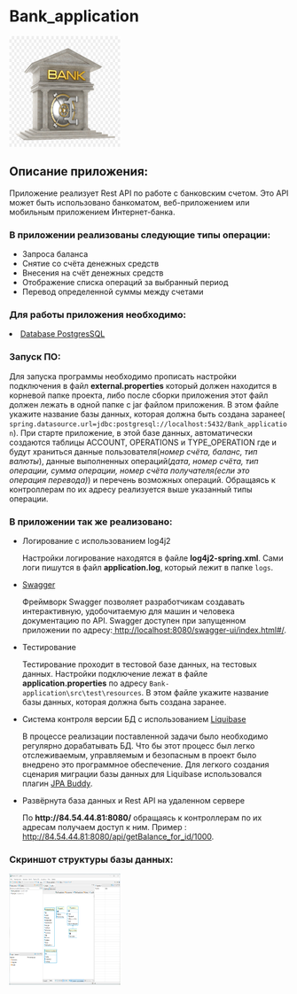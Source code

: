 <h1> Bank_application </h1>
<a href="https://github.com/Filvik/Bank_application">
    <img src="bank.jpg" width="200" alt ="www.ebrd.com" height="200">
  </a>
  <br>
 <h2>Описание приложения:</h2>
 <p>Приложение реализует Rest API по работе с банковским счетом. Это API может быть использовано банкоматом, веб-приложением или мобильным приложением Интернет-банка. </p>
  <h3>В приложении реализованы следующие типы операции:</h3>
  <ul>
     <li>Запроса баланса</li>
     <li>Снятие со счёта денежных средств</li>
     <li>Внесения на счёт денежных средств</li>
     <li>Отображение списка операций за выбранный период</li>
     <li>Перевод определенной суммы между счетами</li>
  </ul>
  <h3>Для работы приложения необходимо:</h3>
       <li><a href="https://en.wikipedia.org/wiki/PostgreSQL">Database PostgresSQL</a></li>
       <h3>Запуск ПО:</h3>
       <p>Для запуска программы необходимо прописать настройки подключения в файл <b>external.properties</b> который должен находится в корневой папке проекта, либо после сборки приложения этот файл должен лежать в одной папке с jar файлом приложения.
       В этом файле укажите название базы данных, которая должна быть создана заранее(
         <code>spring.datasource.url=jdbc:postgresql://localhost:5432/Bank_application</code>).
         При старте приложение, в этой базе данных, автоматически создаются таблицы ACCOUNT, OPERATIONS и TYPE_OPERATION где и будут храниться данные пользователя(<i>номер счёта, баланс, тип валюты</i>), данные выполненных операций(<i>дата, номер счёта, тип операции, сумма операции, номер счёта получателя(если это операция перевода)</i>) и перечень возможных операций. Обращаясь к
         контроллерам по их адресу реализуется выше указанный типы операции.</p>
         <h3>В приложении так же реализовано:</h3>
    <ul>
       <li>Логирование с использованием log4j2</li>
          <p>Настройки логирование находятся в файле <b>log4j2-spring.xml</b>.
          Сами логи пишутся в файл <b>application.log</b>, который лежит в папке <code>logs</code>.</p>
       <li><a href="https://swagger.io/solutions/api-documentation/">Swagger</a></li>
            <p>Фреймворк Swagger позволяет разработчикам создавать интерактивную, удобочитаемую для машин и человека документацию по API.
            Swagger доступен при запущенном приложении по адресу:<a href="http://localhost:8080/swagger-ui/index.html#/"> http://localhost:8080/swagger-ui/index.html#/</a>.</p>
       <li>Тестирование</li>
            <p>Тестирование проходит в тестовой базе данных, на тестовых данных. Настройки подключение лежат в файле <b>application.properties</b> по адресу <code>Bank-application\src\test\resources</code>. В этом файле укажите название базы данных, которая должна быть создана заранее.</p>
       <li>Система контроля версии БД с использованием <a href="https://www.liquibase.com/">Liquibase</a></li>
           <p>В процессе реализации поставленной задачи было необходимо регулярно дорабатывать БД. Что бы этот процесс был легко отслеживаемым, управляемым и 
               безопасным в проект было внедрено это программное обеспечение. Для легкого создания сценария миграции базы данных для Liquibase использовался плагин 
               <a href="https://jpa-buddy.com/">JPA Buddy</a>.</p>
       <li>Развёрнута база данных и Rest API на удаленном сервере</li>
            <p>По <b>http://84.54.44.81:8080/</b> обращаясь к контроллерам по их адресам получаем доступ к ним. Пример : <a href="http://84.54.44.81:8080/api/getBalance_for_id/1000"> http://84.54.44.81:8080/api/getBalance_for_id/1000</a>.</p>
    </ul>
<h3>Cкриншот структуры базы данных:</h3>
<a><img src="SchemaDb.png" width="200" height="200"></a>
  
 
 

 

